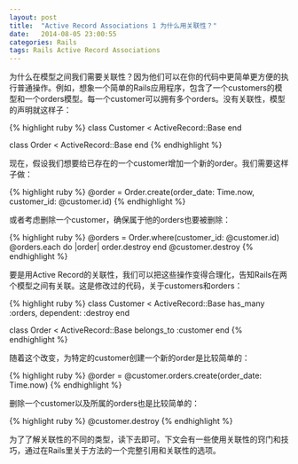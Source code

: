 ```yaml
---
layout: post
title:  "Active Record Associations 1 为什么用关联性？"
date:   2014-08-05 23:00:55
categories: Rails
tags: Rails Active Record Associations
---
```


为什么在模型之间我们需要关联性？因为他们可以在你的代码中更简单更方便的执行普通操作。例如，想象一个简单的Rails应用程序，包含了一个customers的模型和一个orders模型。每一个customer可以拥有多个orders。没有关联性，模型的声明就这样子：

{% highlight ruby %}
class Customer < ActiveRecord::Base
end
 
class Order < ActiveRecord::Base
end
{% endhighlight %}

现在，假设我们想要给已存在的一个customer增加一个新的order。我们需要这样子做：

{% highlight ruby %}
@order = Order.create(order_date: Time.now, customer_id: @customer.id)
{% endhighlight %}

或者考虑删除一个customer，确保属于他的orders也要被删除：

{% highlight ruby %}
@orders = Order.where(customer_id: @customer.id)
@orders.each do |order|
  order.destroy
end
@customer.destroy
{% endhighlight %}

要是用Active Record的关联性，我们可以把这些操作变得合理化，告知Rails在两个模型之间有关联。这是修改过的代码，关于customers和orders：

{% highlight ruby %}
class Customer < ActiveRecord::Base
  has_many :orders, dependent: :destroy
end
 
class Order < ActiveRecord::Base
  belongs_to :customer
end
{% endhighlight %}

随着这个改变，为特定的customer创建一个新的order是比较简单的：

{% highlight ruby %}
@order = @customer.orders.create(order_date: Time.now)
{% endhighlight %}

删除一个customer以及所属的orders也是比较简单的：

{% highlight ruby %}
@customer.destroy
{% endhighlight %}

为了了解关联性的不同的类型，读下去即可。下文会有一些使用关联性的窍门和技巧，通过在Rails里关于方法的一个完整引用和关联性的选项。
